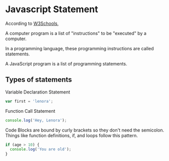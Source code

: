 # Javascript Statement

According to [W3Schools](https://www.w3schools.com/js/js_statements.asp),

A computer program is a list of "instructions" to be "executed" by a computer.

In a programming language, these programming instructions are called statements.

A JavaScript program is a list of programming statements.

## Types of statements

Variable Declaration Statement

```JavaScript
var first = 'lenora';
```

Function Call Statement

```JavaScript 
console.log('Hey, Lenora');
```

Code Blocks are bound by curly brackets so they don't need the semicolon. Things like function definitions, if, and loops follow this pattern.

```JavaScript
if (age > 10) {
  console.log('You are old');
}
```



